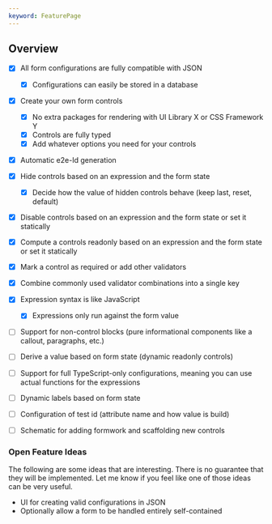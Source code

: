 ```yaml
---
keyword: FeaturePage
---
```



## Overview

- [x] All form configurations are fully compatible with JSON
  - [x] Configurations can easily be stored in a database
- [x] Create your own form controls
  - [x] No extra packages for rendering with UI Library X or CSS Framework Y
  - [x] Controls are fully typed
  - [x] Add whatever options you need for your controls
- [x] Automatic e2e-Id generation
- [x] Hide controls based on an expression and the form state
  - [x] Decide how the value of hidden controls behave (keep last, reset, default)
- [x] Disable controls based on an expression and the form state or set it statically
- [x] Compute a controls readonly based on an expression and the form state or set it statically
- [x] Mark a control as required or add other validators
- [x] Combine commonly used validator combinations into a single key
- [x] Expression syntax is like JavaScript
  - [x] Expressions only run against the form value
- [ ] Support for non-control blocks (pure informational components like a callout, paragraphs, etc.)
- [ ] Derive a value based on form state (dynamic readonly controls)
- [ ] Support for full TypeScript-only configurations, meaning you can use actual functions for the expressions
- [ ] Dynamic labels based on form state
- [ ] Configuration of test id (attribute name and how value is build)
- [ ] Schematic for adding formwork and scaffolding new controls


### Open Feature Ideas

The following are some ideas that are interesting. There is no guarantee that they will be implemented. Let me know if you feel like one of those ideas can be very useful.

- UI for creating valid configurations in JSON
- Optionally allow a form to be handled entirely self-contained
